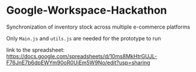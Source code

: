 # Google-Workspace-Hackathon
Synchronization of inventory stock across multiple e-commerce platforms

Only ```Main.js``` and ```utils.js``` are needed for the prototype to run

link to the spreadsheet: https://docs.google.com/spreadsheets/d/10ms8MkHtrGUJL-F76JnE7b6dpEWYm90oR0UiEm5W9No/edit?usp=sharing
